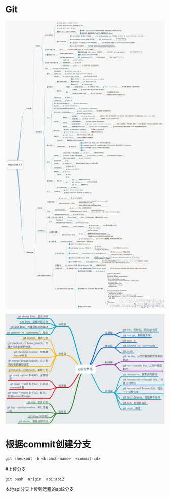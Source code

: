 # Git
![git2](media/git2.jpg)

![git](media/git.jpg)

# 根据commit创建分支
```
git checkout -b <branch-name>  <commit-id>
```

#上传分支
```
git push  origin  api:api2
```
本地api分支上传到远程的api2分支

